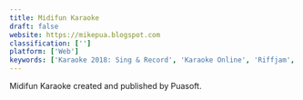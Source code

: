 ```yaml
---
title: Midifun Karaoke
draft: false 
website: https://mikepua.blogspot.com
classification: ['']
platform: ['Web']
keywords: ['Karaoke 2018: Sing & Record', 'Karaoke Online', 'Riffjam', 'SpotLite', 'StarMaker', 'WeSing', 'iSing Karaoke']
---
```

Midifun Karaoke created and published by Puasoft.